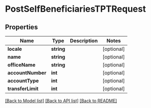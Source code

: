 # PostSelfBeneficiariesTPTRequest

## Properties
Name | Type | Description | Notes
------------ | ------------- | ------------- | -------------
**locale** | **string** |  | [optional] 
**name** | **string** |  | [optional] 
**officeName** | **string** |  | [optional] 
**accountNumber** | **int** |  | [optional] 
**accountType** | **int** |  | [optional] 
**transferLimit** | **int** |  | [optional] 

[[Back to Model list]](../../README.md#documentation-for-models) [[Back to API list]](../../README.md#documentation-for-api-endpoints) [[Back to README]](../../README.md)


